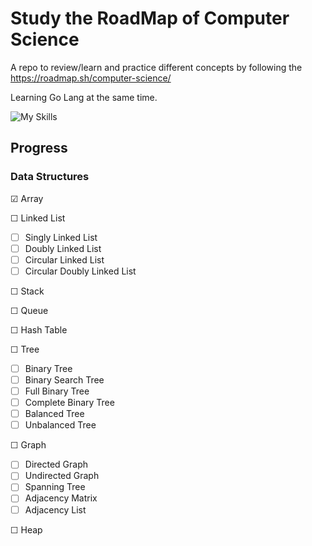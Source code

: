 # Study the RoadMap of Computer Science
A repo to review/learn and practice different concepts by following the https://roadmap.sh/computer-science/

Learning Go Lang at the same time.

![My Skills](https://skillicons.dev/icons?i=golang&theme=dark)

## Progress

### Data Structures

&#9745; Array

&#9744; Linked List
- &#9744; Singly Linked List
- &#9744; Doubly Linked List
- &#9744; Circular Linked List
- &#9744; Circular Doubly Linked List

&#9744; Stack

&#9744; Queue

&#9744; Hash Table

&#9744; Tree
- &#9744; Binary Tree
- &#9744; Binary Search Tree
- &#9744; Full Binary Tree
- &#9744; Complete Binary Tree
- &#9744; Balanced Tree
- &#9744; Unbalanced  Tree

&#9744; Graph
- &#9744; Directed Graph
- &#9744; Undirected Graph
- &#9744; Spanning Tree
- &#9744; Adjacency Matrix
- &#9744; Adjacency List

&#9744; Heap
